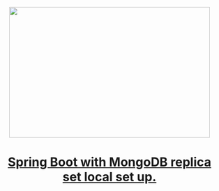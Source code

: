 
<p align="center">
  <img width="460" height="300" src="https://miro.medium.com/v2/resize:fit:1100/format:webp/1*Nt_Lpvj2Wh9vfa0NJ4xo2A.png">
</p>

<h1 align="center"><a href="https://medium.com/gitconnected/spring-boot-with-mongodb-replica-set-local-set-up-30f87e3c71dd">Spring Boot with MongoDB replica set local set up.
</a></h1>
